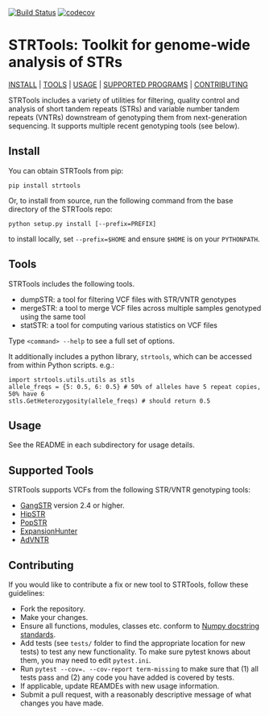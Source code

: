 [![Build Status](https://travis-ci.org/gymreklab/STRTools.svg?branch=master)](https://travis-ci.org/gymreklab/STRTools)
[![codecov](https://codecov.io/gh/gymreklab/STRTools/branch/master/graph/badge.svg)](https://codecov.io/gh/gymreklab/STRTools)

# STRTools: Toolkit for genome-wide analysis of STRs

<a href="#install">INSTALL</a> | <a href="#tools">TOOLS</a> | <a href="#usage">USAGE</a> | <a href="#supported">SUPPORTED PROGRAMS</a> | <a href="#contributing">CONTRIBUTING</a>

STRTools includes a variety of utilities for filtering, quality control and analysis of short tandem repeats (STRs) and variable number tandem repeats (VNTRs) downstream of genotyping them from next-generation sequencing. It supports multiple recent genotyping tools (see below).

<a name="install"></a>
## Install

You can obtain STRTools from pip:

```
pip install strtools
```

Or, to install from source, run the following command from the base directory of the STRTools repo:

```
python setup.py install [--prefix=PREFIX]
```

to install locally, set `--prefix=$HOME` and ensure `$HOME` is on your `PYTHONPATH`.

<a name="tools"></a>
## Tools
STRTools includes the following tools.

* dumpSTR: a tool for filtering VCF files with STR/VNTR genotypes
* mergeSTR: a tool to merge VCF files across multiple samples genotyped using the same tool
* statSTR: a tool for computing various statistics on VCF files

Type `<command> --help` to see a full set of options.

It additionally includes a python library, `strtools`, which can be accessed from within Python scripts. e.g.:

```
import strtools.utils.utils as stls
allele_freqs = {5: 0.5, 6: 0.5} # 50% of alleles have 5 repeat copies, 50% have 6
stls.GetHeterozygosity(allele_freqs) # should return 0.5
```

<a name="usage"></a>
## Usage
See the README in each subdirectory for usage details.

<a name="supported"></a>
## Supported Tools
STRTools supports VCFs from the following STR/VNTR genotyping tools:

* [GangSTR](https://github.com/gymreklab/gangstr) version 2.4 or higher.
* [HipSTR](https://github.com/tfwillems/HipSTR)
* [PopSTR](https://github.com/DecodeGenetics/popSTR)
* [ExpansionHunter](https://github.com/Illumina/ExpansionHunter)
* [AdVNTR](https://github.com/mehrdadbakhtiari/adVNTR)

<a name="contributing"></a>
## Contributing

If you would like to contribute a fix or new tool to STRTools, follow these guidelines:

* Fork the repository.
* Make your changes. 
* Ensure all functions, modules, classes etc. conform to [Numpy docstring standards](https://numpydoc.readthedocs.io/en/latest/format.html).
* Add tests (see `tests/` folder to find the appropriate location for new tests) to test any new functionality. To make sure pytest knows about them, you may need to edit `pytest.ini`.
* Run `pytest --cov=. --cov-report term-missing` to make sure that (1) all tests pass and (2) any code you have added is covered by tests.
* If applicable, update REAMDEs with new usage information.
* Submit a pull request, with a reasonably descriptive message of what changes you have made.

